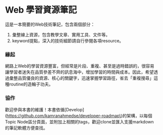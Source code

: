 # Web 學習資源筆記

這是一本簡要的Web技術筆記，包含兩個部分：

1. 彙整線上資源，包含教學文章、實用工具、文件等。
2. keyword提點，深入的技術細節請自行參閱各項resource。

### 緣起

網路上Web的學習資源豐富，但經常是片段、重複、甚至是過時錯誤的，很容易讓學習者迷失在品質參差不齊的訊息海中，增加學習的時間與成本。因此，希望透過彙整品質優良的資源、核心的關鍵字，迅速掌握學習路徑，省去「重複搜尋」這種routine的造輪子功夫。

### 協作

歡迎參與本書的維護！本書依循\[Develop\]\(https://github.com/kamranahmedse/developer-roadmap\)的架構，以每個Topic Node區分頁面，並附加上相關的tags，歡迎clone並匯入支援markdown的筆記軟體方便查找。


